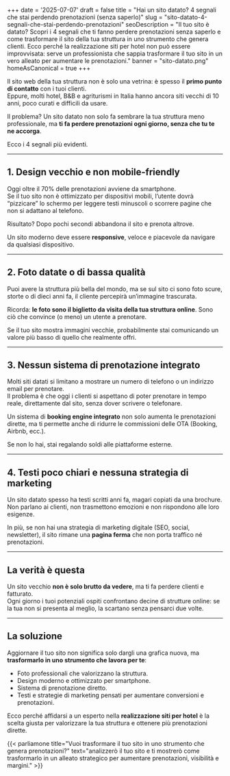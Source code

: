 +++
date = '2025-07-07'
draft = false
title = "Hai un sito datato? 4 segnali che stai perdendo prenotazioni (senza saperlo)"
slug = "sito-datato-4-segnali-che-stai-perdendo-prenotazioni"
seoDescription = "Il tuo sito è datato? Scopri i 4 segnali che ti fanno perdere prenotazioni senza saperlo e come trasformare il sito della tua struttura in uno strumento che genera clienti. Ecco perché la realizzazione siti per hotel non può essere improvvisata: serve un professionista che sappia trasformare il tuo sito in un vero alleato per aumentare le prenotazioni."
banner = "sito-datato.png"
homeAsCanonical = true
+++

Il sito web della tua struttura non è solo una vetrina: è spesso il **primo punto di contatto** con i tuoi clienti.  
Eppure, molti hotel, B&B e agriturismi in Italia hanno ancora siti vecchi di 10 anni, poco curati e difficili da usare.

Il problema? Un sito datato non solo fa sembrare la tua struttura meno professionale, ma **ti fa perdere prenotazioni ogni giorno, senza che tu te ne accorga**.

Ecco i 4 segnali più evidenti.

---

## 1. Design vecchio e non mobile-friendly

Oggi oltre il 70% delle prenotazioni avviene da smartphone.  
Se il tuo sito non è ottimizzato per dispositivi mobili, l’utente dovrà “pizzicare” lo schermo per leggere testi minuscoli o scorrere pagine che non si adattano al telefono.

Risultato? Dopo pochi secondi abbandona il sito e prenota altrove.

Un sito moderno deve essere **responsive**, veloce e piacevole da navigare da qualsiasi dispositivo.

---

## 2. Foto datate o di bassa qualità

Puoi avere la struttura più bella del mondo, ma se sul sito ci sono foto scure, storte o di dieci anni fa, il cliente percepirà un’immagine trascurata.

Ricorda: **le foto sono il biglietto da visita della tua struttura online**. Sono ciò che convince (o meno) un utente a prenotare.

Se il tuo sito mostra immagini vecchie, probabilmente stai comunicando un valore più basso di quello che realmente offri.

---

## 3. Nessun sistema di prenotazione integrato

Molti siti datati si limitano a mostrare un numero di telefono o un indirizzo email per prenotare.  
Il problema è che oggi i clienti si aspettano di poter prenotare in tempo reale, direttamente dal sito, senza dover scrivere o telefonare.

Un sistema di **booking engine integrato** non solo aumenta le prenotazioni dirette, ma ti permette anche di ridurre le commissioni delle OTA (Booking, Airbnb, ecc.).

Se non lo hai, stai regalando soldi alle piattaforme esterne.

---

## 4. Testi poco chiari e nessuna strategia di marketing

Un sito datato spesso ha testi scritti anni fa, magari copiati da una brochure.  
Non parlano ai clienti, non trasmettono emozioni e non rispondono alle loro esigenze.

In più, se non hai una strategia di marketing digitale (SEO, social, newsletter), il sito rimane una **pagina ferma** che non porta traffico né prenotazioni.

---

## La verità è questa

Un sito vecchio **non è solo brutto da vedere**, ma ti fa perdere clienti e fatturato.  
Ogni giorno i tuoi potenziali ospiti confrontano decine di strutture online: se la tua non si presenta al meglio, la scartano senza pensarci due volte.

---

## La soluzione

Aggiornare il tuo sito non significa solo dargli una grafica nuova, ma **trasformarlo in uno strumento che lavora per te**:

- Foto professionali che valorizzano la struttura.
- Design moderno e ottimizzato per smartphone.
- Sistema di prenotazione diretto.
- Testi e strategie di marketing pensati per aumentare conversioni e prenotazioni.

Ecco perché affidarsi a un esperto nella **realizzazione siti per hotel** è la scelta giusta per valorizzare la tua struttura e ottenere più prenotazioni dirette.

{{< parliamone title="Vuoi trasformare il tuo sito in uno strumento che genera prenotazioni?" text="analizzerò il tuo sito e ti mostrerò come trasformarlo in un alleato strategico per aumentare prenotazioni, visibilità e margini." >}}